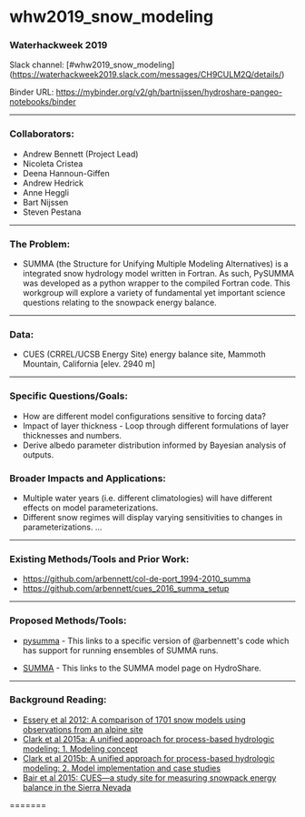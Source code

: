 # whw2019_snow_modeling

### Waterhackweek 2019

Slack channel: [#whw2019_snow_modeling] (https://waterhackweek2019.slack.com/messages/CH9CULM2Q/details/)

Binder URL: https://mybinder.org/v2/gh/bartnijssen/hydroshare-pangeo-notebooks/binder

---

### Collaborators:
* Andrew Bennett (Project Lead)
* Nicoleta Cristea
* Deena Hannoun-Giffen
* Andrew Hedrick
* Anne Heggli
* Bart Nijssen
* Steven Pestana

---

### The Problem:
* SUMMA (the Structure for Unifying Multiple Modeling Alternatives) is a integrated snow hydrology model written in Fortran. As such, PySUMMA was developed as a python wrapper to the compiled Fortran code. This workgroup will explore a variety of fundamental yet important science questions relating to the snowpack energy balance.

---

### Data:

* CUES (CRREL/UCSB Energy Site) energy balance site, Mammoth Mountain, California [elev. 2940 m]

---

### Specific Questions/Goals:
* How are different model configurations sensitive to forcing data?
* Impact of layer thickness - Loop through different formulations of layer thicknesses and numbers.
* Derive albedo parameter distribution informed by Bayesian analysis of outputs.

### Broader Impacts and Applications:
* Multiple water years (i.e. different climatologies) will have different effects on model parameterizations.
* Different snow regimes will display varying sensitivities to changes in parameterizations.
...


---

### Existing Methods/Tools and Prior Work:
* https://github.com/arbennett/col-de-port_1994-2010_summa
* https://github.com/arbennett/cues_2016_summa_setup


---

### Proposed Methods/Tools:
* [pysumma](https://github.com/arbennett/pysumma/tree/feature/ensemble) - This links to a specific version of @arbennett's code which has support for running ensembles of SUMMA runs.

* [SUMMA](https://www.hydroshare.org/resource/a5dbd5b198c9468387f59f3fefc11e22/) - This links to the SUMMA model page on HydroShare.

---

### Background Reading:
* [Essery et al 2012: A comparison of 1701 snow models using observations from an alpine site](https://depts.washington.edu/mtnhydr/snowschool/Essery_2013.pdf)
* [Clark et al 2015a: A unified approach for process-based hydrologic modeling: 1. Modeling concept](https://agupubs.onlinelibrary.wiley.com/doi/epdf/10.1002/2015WR017198)
* [Clark et al 2015b: A unified approach for process-based hydrologic modeling: 2. Model implementation and case studies](https://agupubs.onlinelibrary.wiley.com/doi/10.1002/2015WR017200)
* [Bair et al 2015: CUES—a study site for measuring snowpack energy balance in the Sierra Nevada](https://www.frontiersin.org/articles/10.3389/feart.2015.00058/full)

=======
